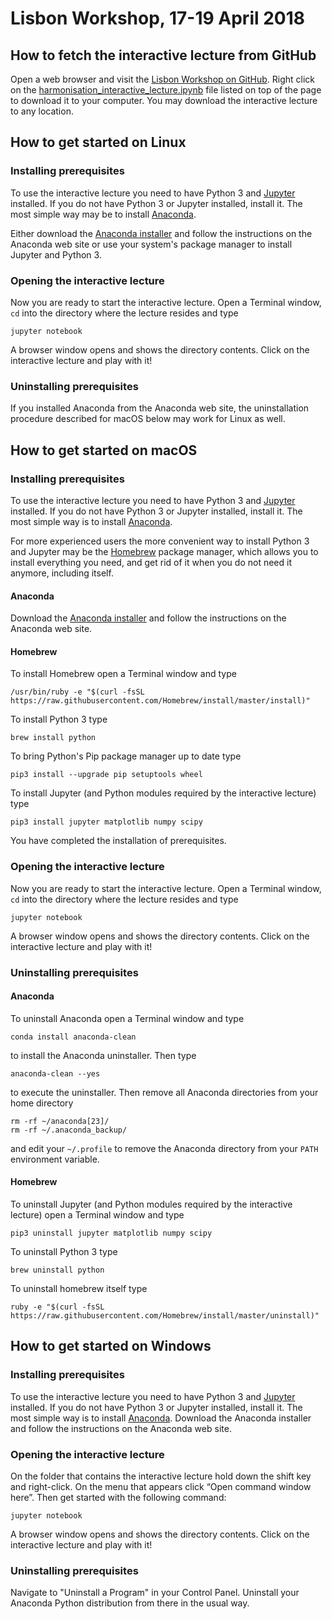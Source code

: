 # Lisbon Workshop, 17-19 April 2018

## How to fetch the interactive lecture from GitHub

Open a web browser and visit the [Lisbon Workshop on GitHub](https://github.com/FIDUCEO/Harmonisation/tree/master/src/main/workshop).
Right click on the [harmonisation_interactive_lecture.ipynb](https://github.com/FIDUCEO/Harmonisation/blob/master/src/main/workshop/harmonisation_interactive_lecture.ipynb)
file listed on top of the page to download it to your computer. You may download the interactive lecture to any location. 

## How to get started on Linux

### Installing prerequisites

To use the interactive lecture you need to have Python 3 and [Jupyter](https://jupyter.org) installed. If you do not have Python 3
or Jupyter installed, install it. The most simple way may be to install [Anaconda](https://www.anaconda.com).

Either download the [Anaconda installer](https://www.anaconda.com/download/#macos) and follow the instructions on the Anaconda web
site or use your system's package manager to install Jupyter and Python 3.

### Opening the interactive lecture

Now you are ready to start the interactive lecture. Open a Terminal window, `cd` into the directory where the lecture resides
and type

    jupyter notebook

A browser window opens and shows the directory contents. Click on the interactive lecture and play with it!

### Uninstalling prerequisites

If you installed Anaconda from the Anaconda web site, the uninstallation procedure described for macOS below may work for Linux
as well.

## How to get started on macOS

### Installing prerequisites

To use the interactive lecture you need to have Python 3 and [Jupyter](https://jupyter.org) installed. If you do not have Python 3
or Jupyter installed, install it. The most simple way is to install [Anaconda](https://www.anaconda.com).

For more experienced users the more convenient way to install Python 3 and Jupyter may be the [Homebrew](https://brew.sh)
package manager, which allows you to install everything you need, and get rid of it when you do not need it anymore,
including itself.

#### Anaconda

Download the [Anaconda installer](https://www.anaconda.com/download/#macos) and follow the instructions on the Anaconda web site.

#### Homebrew

To install Homebrew open a Terminal window and type

    /usr/bin/ruby -e "$(curl -fsSL https://raw.githubusercontent.com/Homebrew/install/master/install)"

To install Python 3 type

    brew install python

To bring Python's Pip package manager up to date type

    pip3 install --upgrade pip setuptools wheel

To install Jupyter (and Python modules required by the interactive lecture) type

    pip3 install jupyter matplotlib numpy scipy

You have completed the installation of prerequisites.

### Opening the interactive lecture

Now you are ready to start the interactive lecture. Open a Terminal window, `cd` into the directory where the lecture resides
and type

    jupyter notebook

A browser window opens and shows the directory contents. Click on the interactive lecture and play with it!

### Uninstalling prerequisites

#### Anaconda

To uninstall Anaconda open a Terminal window and type

    conda install anaconda-clean

to install the Anaconda uninstaller. Then type

    anaconda-clean --yes

to execute the uninstaller. Then remove all Anaconda directories from your home directory

    rm -rf ~/anaconda[23]/
    rm -rf ~/.anaconda_backup/

and edit your `~/.profile` to remove the Anaconda directory from your `PATH` environment variable.
    
#### Homebrew

To uninstall Jupyter (and Python modules required by the interactive lecture) open a Terminal window and type

    pip3 uninstall jupyter matplotlib numpy scipy

To uninstall Python 3 type

    brew uninstall python

To uninstall homebrew itself type

    ruby -e "$(curl -fsSL https://raw.githubusercontent.com/Homebrew/install/master/uninstall)"

## How to get started on Windows

### Installing prerequisites

To use the interactive lecture you need to have Python 3 and [Jupyter](https://jupyter.org) installed. If you do not have Python 3
or Jupyter installed, install it. The most simple way is to install [Anaconda](https://www.anaconda.com). Download the
Anaconda installer and follow the instructions on the Anaconda web site.

### Opening the interactive lecture

On the folder that contains the interactive lecture hold down the shift key and right-click. On the menu that appears
click “Open command window here”. Then get started with the following command:

    jupyter notebook

A browser window opens and shows the directory contents. Click on the interactive lecture and play with it!

### Uninstalling prerequisites

Navigate to "Uninstall a Program" in your Control Panel. Uninstall your Anaconda Python distribution from
there in the usual way. 
